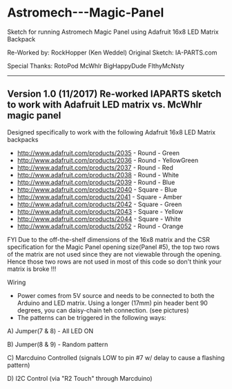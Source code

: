 # Astromech---Magic-Panel

Sketch for running Astromech Magic Panel using Adafruit 16x8 LED Matrix Backpack

Re-Worked by: RockHopper (Ken Weddel)
Original Sketch: IA-PARTS.com

Special Thanks:
  RotoPod
  McWhlr
  BigHappyDude
  FlthyMcNsty

-------------------------------------------------------------------------------
Version 1.0 (11/2017)
Re-worked IAPARTS sketch to work with Adafruit LED matrix vs. McWhlr magic panel
-------------------------------------------------------------------------------

Designed specifically to work with the following Adafruit 16x8 LED Matrix backpacks
- http://www.adafruit.com/products/2035 - Round  - Green
- http://www.adafruit.com/products/2036 - Round  - YellowGreen
- http://www.adafruit.com/products/2037 - Round  - Red
- http://www.adafruit.com/products/2038 - Round  - White
- http://www.adafruit.com/products/2039 - Round  - Blue
- http://www.adafruit.com/products/2040 - Square - Blue
- http://www.adafruit.com/products/2041 - Square - Amber
- http://www.adafruit.com/products/2042 - Square - Green
- http://www.adafruit.com/products/2043 - Square - Yellow
- http://www.adafruit.com/products/2044 - Square - White
- http://www.adafruit.com/products/2052 - Round  - Orange

FYI
Due to the off-the-shelf dimensions of the 16x8 matrix and the CSR specification for the Magic Panel opening size(Panel #5), the top two rows of the matrix are not used since they are not viewable through the opening.
Hence those two rows are not used in most of this code so don't think your matrix is broke !!!

Wiring
- Power comes from 5V source and needs to be connected to both the Arduino and LED matrix. Using a longer (17mm) pin header bent 90 degrees, you can daisy-chain teh connection. (see pictures)
- The patterns can be triggered in the following ways:

A) Jumper(7 & 8) - All LED ON

B) Jumper(8 & 9) - Random pattern

C) Marcduino Controlled (signals LOW to pin #7 w/ delay to cause a flashing pattern)

D) I2C Control (via "R2 Touch" through Marcduino)

